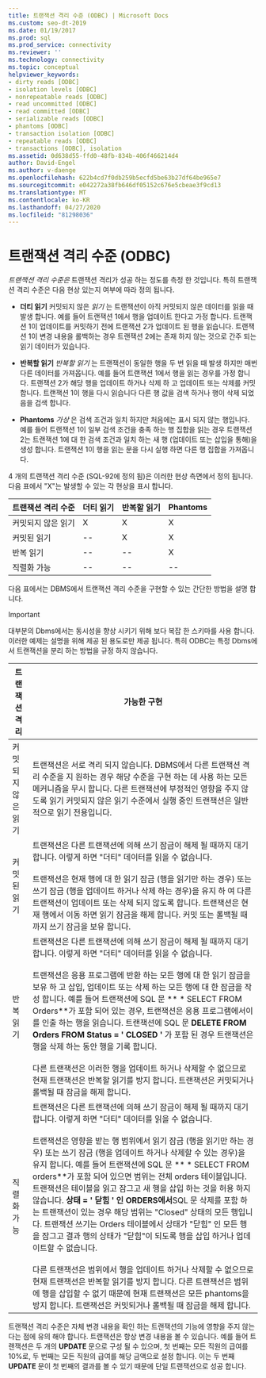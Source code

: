 ```yaml
---
title: 트랜잭션 격리 수준 (ODBC) | Microsoft Docs
ms.custom: seo-dt-2019
ms.date: 01/19/2017
ms.prod: sql
ms.prod_service: connectivity
ms.reviewer: ''
ms.technology: connectivity
ms.topic: conceptual
helpviewer_keywords:
- dirty reads [ODBC]
- isolation levels [ODBC]
- nonrepeatable reads [ODBC]
- read uncommitted [ODBC]
- read committed [ODBC]
- serializable reads [ODBC]
- phantoms [ODBC]
- transaction isolation [ODBC]
- repeatable reads [ODBC]
- transactions [ODBC], isolation
ms.assetid: 0d638d55-ffd0-48fb-834b-406f466214d4
author: David-Engel
ms.author: v-daenge
ms.openlocfilehash: 622b4cd7f0db259b5ecfd5be63b27df64be965e7
ms.sourcegitcommit: e042272a38fb646df05152c676e5cbeae3f9cd13
ms.translationtype: MT
ms.contentlocale: ko-KR
ms.lasthandoff: 04/27/2020
ms.locfileid: "81298036"
---
```

# <a name="transaction-isolation-levels-odbc"></a>트랜잭션 격리 수준 (ODBC)
*트랜잭션 격리 수준은* 트랜잭션 격리가 성공 하는 정도를 측정 한 것입니다. 특히 트랜잭션 격리 수준은 다음 현상 있는지 여부에 따라 정의 됩니다.  
  
-   **더티 읽기** 커밋되지 않은 *읽기* 는 트랜잭션이 아직 커밋되지 않은 데이터를 읽을 때 발생 합니다. 예를 들어 트랜잭션 1에서 행을 업데이트 한다고 가정 합니다. 트랜잭션 1이 업데이트를 커밋하기 전에 트랜잭션 2가 업데이트 된 행을 읽습니다. 트랜잭션 1이 변경 내용을 롤백하는 경우 트랜잭션 2에는 존재 하지 않는 것으로 간주 되는 읽기 데이터가 있습니다.  
  
-   **반복할 읽기** *반복할 읽기* 는 트랜잭션이 동일한 행을 두 번 읽을 때 발생 하지만 매번 다른 데이터를 가져옵니다. 예를 들어 트랜잭션 1에서 행을 읽는 경우를 가정 합니다. 트랜잭션 2가 해당 행을 업데이트 하거나 삭제 하 고 업데이트 또는 삭제를 커밋합니다. 트랜잭션 1이 행을 다시 읽습니다 다른 행 값을 검색 하거나 행이 삭제 되었음을 검색 합니다.  
  
-   **Phantoms** *가상* 은 검색 조건과 일치 하지만 처음에는 표시 되지 않는 행입니다. 예를 들어 트랜잭션 1이 일부 검색 조건을 충족 하는 행 집합을 읽는 경우 트랜잭션 2는 트랜잭션 1에 대 한 검색 조건과 일치 하는 새 행 (업데이트 또는 삽입을 통해)을 생성 합니다. 트랜잭션 1이 행을 읽는 문을 다시 실행 하면 다른 행 집합을 가져옵니다.  
  
 4 개의 트랜잭션 격리 수준 (SQL-92에 정의 됨)은 이러한 현상 측면에서 정의 됩니다. 다음 표에서 "X"는 발생할 수 있는 각 현상을 표시 합니다.  
  
|트랜잭션 격리 수준|더티 읽기|반복할 읽기|Phantoms|  
|---------------------------------|-----------------|-------------------------|--------------|  
|커밋되지 않은 읽기|X|X|X|  
|커밋된 읽기|--|X|X|  
|반복 읽기|--|--|X|  
|직렬화 가능|--|--|--|  
  
 다음 표에서는 DBMS에서 트랜잭션 격리 수준을 구현할 수 있는 간단한 방법을 설명 합니다.  
  
> [!IMPORTANT]  
>  대부분의 Dbms에서는 동시성을 향상 시키기 위해 보다 복잡 한 스키마를 사용 합니다. 이러한 예제는 설명을 위해 제공 된 용도로만 제공 됩니다. 특히 ODBC는 특정 Dbms에서 트랜잭션을 분리 하는 방법을 규정 하지 않습니다.  
  
|트랜잭션 격리|가능한 구현|  
|---------------------------|-----------------------------|  
|커밋되지 않은 읽기|트랜잭션은 서로 격리 되지 않습니다. DBMS에서 다른 트랜잭션 격리 수준을 지 원하는 경우 해당 수준을 구현 하는 데 사용 하는 모든 메커니즘을 무시 합니다. 다른 트랜잭션에 부정적인 영향을 주지 않도록 읽기 커밋되지 않은 읽기 수준에서 실행 중인 트랜잭션은 일반적으로 읽기 전용입니다.|  
|커밋된 읽기|트랜잭션은 다른 트랜잭션에 의해 쓰기 잠금이 해제 될 때까지 대기 합니다. 이렇게 하면 "더티" 데이터를 읽을 수 없습니다.<br /><br /> 트랜잭션은 현재 행에 대 한 읽기 잠금 (행을 읽기만 하는 경우) 또는 쓰기 잠금 (행을 업데이트 하거나 삭제 하는 경우)을 유지 하 여 다른 트랜잭션이 업데이트 또는 삭제 되지 않도록 합니다. 트랜잭션은 현재 행에서 이동 하면 읽기 잠금을 해제 합니다. 커밋 또는 롤백될 때까지 쓰기 잠금을 보유 합니다.|  
|반복 읽기|트랜잭션은 다른 트랜잭션에 의해 쓰기 잠금이 해제 될 때까지 대기 합니다. 이렇게 하면 "더티" 데이터를 읽을 수 없습니다.<br /><br /> 트랜잭션은 응용 프로그램에 반환 하는 모든 행에 대 한 읽기 잠금을 보유 하 고 삽입, 업데이트 또는 삭제 하는 모든 행에 대 한 잠금을 작성 합니다. 예를 들어 트랜잭션에 SQL 문 ** \* SELECT FROM Orders**가 포함 되어 있는 경우, 트랜잭션은 응용 프로그램에서이를 인출 하는 행을 읽습니다. 트랜잭션에 SQL 문 **DELETE FROM Orders FROM Status = ' CLOSED '** 가 포함 된 경우 트랜잭션은 행을 삭제 하는 동안 행을 기록 합니다.<br /><br /> 다른 트랜잭션은 이러한 행을 업데이트 하거나 삭제할 수 없으므로 현재 트랜잭션은 반복할 읽기를 방지 합니다. 트랜잭션은 커밋되거나 롤백될 때 잠금을 해제 합니다.|  
|직렬화 가능|트랜잭션은 다른 트랜잭션에 의해 쓰기 잠금이 해제 될 때까지 대기 합니다. 이렇게 하면 "더티" 데이터를 읽을 수 없습니다.<br /><br /> 트랜잭션은 영향을 받는 행 범위에서 읽기 잠금 (행을 읽기만 하는 경우) 또는 쓰기 잠금 (행을 업데이트 하거나 삭제할 수 있는 경우)을 유지 합니다. 예를 들어 트랜잭션에 SQL 문 ** \* SELECT FROM orders**가 포함 되어 있으면 범위는 전체 orders 테이블입니다. 트랜잭션은 테이블을 읽고 잠그고 새 행을 삽입 하는 것을 허용 하지 않습니다. **상태 = ' 닫힘 ' 인 ORDERS에서**SQL 문 삭제를 포함 하는 트랜잭션이 있는 경우 해당 범위는 "Closed" 상태의 모든 행입니다. 트랜잭션 쓰기는 Orders 테이블에서 상태가 "닫힘" 인 모든 행을 잠그고 결과 행의 상태가 "닫힘"이 되도록 행을 삽입 하거나 업데이트할 수 없습니다.<br /><br /> 다른 트랜잭션은 범위에서 행을 업데이트 하거나 삭제할 수 없으므로 현재 트랜잭션은 반복할 읽기를 방지 합니다. 다른 트랜잭션은 범위에 행을 삽입할 수 없기 때문에 현재 트랜잭션은 모든 phantoms을 방지 합니다. 트랜잭션은 커밋되거나 롤백될 때 잠금을 해제 합니다.|  
  
 트랜잭션 격리 수준은 자체 변경 내용을 확인 하는 트랜잭션의 기능에 영향을 주지 않는다는 점에 유의 해야 합니다. 트랜잭션은 항상 변경 내용을 볼 수 있습니다. 예를 들어 트랜잭션은 두 개의 **UPDATE** 문으로 구성 될 수 있으며, 첫 번째는 모든 직원의 급여를 10%로, 두 번째는 모든 직원의 급여를 해당 금액으로 설정 합니다. 이는 두 번째 **UPDATE** 문이 첫 번째의 결과를 볼 수 있기 때문에 단일 트랜잭션으로 성공 합니다.
